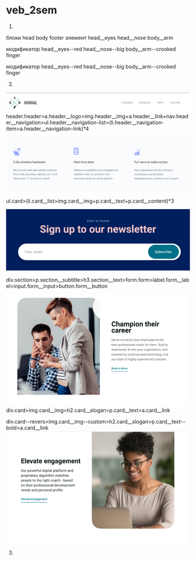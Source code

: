 # veb_2sem


1)
блоки head body footer
элемент head__eyes head__nose body__arm

модификатор head__eyes--red head__nose--big body__arm--crooked finger

модификатор head__eyes--red head__nose--big body__arm--crooked finger

2)
![Alt text](g.img/1.png)
header.header>a.header__logo>img.header__img+a.header__link+nav.header__navigation>ul.header__navigation-list>(li.header__navigation-item>a.header__navigation-link)*4

![Alt text](g.img/2.png)

ul.card>(li.card__list>img.card__img+p.card__text+p.card__content)*3


![Alt text](g.img/3.png)

div.section>p.section__subtitle>h3.section__text>form.form>label.form__label>input.form__input>button.form__button

![Alt text](g.img/4-5.png)
div.card>img.card__img>h2.card__slogan>p.card__text>a.card__link

div.card--revers>img.card__img--custom>h2.card__slogan>p.card__text--bold>a.card__link
![Alt text](g.img/5-4.png)


3)

